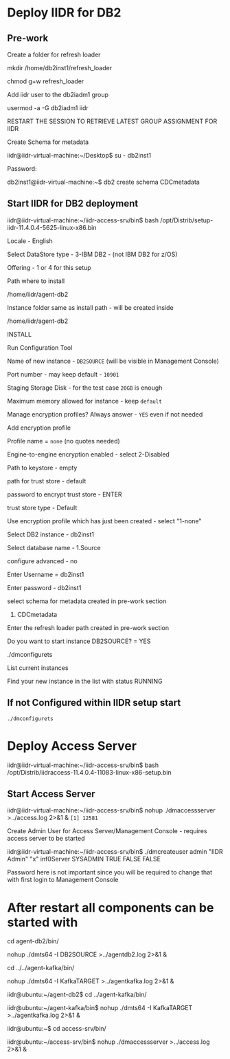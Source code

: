 # Deploy IIDR for DB2
## Pre-work

Create a folder for refresh loader

mkdir /home/db2inst1/refresh_loader

chmod g+w refresh_loader

Add iidr user to the db2iadm1 group

usermod -a -G db2iadm1 iidr

RESTART THE SESSION TO RETRIEVE LATEST GROUP ASSIGNMENT FOR IIDR

Create Schema for metadata 

iidr@iidr-virtual-machine:~/Desktop$ su - db2inst1

Password: 

db2inst1@iidr-virtual-machine:~$ db2 create schema CDCmetadata

## Start IIDR for DB2 deployment

iidr@iidr-virtual-machine:~/iidr-access-srv/bin$ bash /opt/Distrib/setup-iidr-11.4.0.4-5625-linux-x86.bin 

Locale - English

Select DataStore type - 3-IBM DB2 - (not IBM DB2 for z/OS)

Offering - 1 or 4 for this setup

Path where to install

/home/iidr/agent-db2

Instance folder same as install path - will be created inside

/home/iidr/agent-db2

INSTALL

Run Configuration Tool

Name of new instance - `DB2SOURCE`  (will be visible in Management Console)

Port number  - may keep default - `10901`

Staging Storage Disk - for the test case `20GB` is enough

Maximum memory allowed for instance - keep `default`

Manage encryption profiles? Always answer - `YES` even if not needed

Add encryption profile

Profile name = `none` (no quotes needed)

Engine-to-engine encryption enabled - select 2-Disabled

Path to keystore - empty

path for trust store - default

password to encrypt trust store - ENTER

trust store type - Default

Use encryption profile which has just been created - select "1-none"

Select DB2 instance - db2inst1

Select database name - 1.Source

configure advanced - no

Enter Username = db2inst1

Enter password - db2inst1

select schema for metadata created in pre-work section

1. CDCmetadata

Enter the refresh loader path created in pre-work section

Do you want to start instance DB2SOURCE? = YES

./dmconfigurets

List current instances

Find your new instance in the list with status RUNNING

## If not Configured within IIDR setup start
```./dmconfigurets```




# Deploy Access Server
iidr@iidr-virtual-machine:~/iidr-access-srv/bin$ bash /opt/Distrib/iidraccess-11.4.0.4-11083-linux-x86-setup.bin 


## Start Access Server
iidr@iidr-virtual-machine:~/iidr-access-srv/bin$ nohup ./dmaccessserver >../access.log 2>&1 &
```[1] 12581```

Create Admin User for Access Server/Management Console - requires access server to be started

iidr@iidr-virtual-machine:~/iidr-access-srv/bin$ ./dmcreateuser admin "IIDR Admin" "x" inf0Server SYSADMIN TRUE FALSE FALSE

Password here is not important since you will be required to change that with first login to Management Console





# After restart all components can be started with

cd agent-db2/bin/

nohup ./dmts64 -I DB2SOURCE >../agentdb2.log 2>&1 &

cd ../../agent-kafka/bin/

nohup ./dmts64 -I KafkaTARGET >../agentkafka.log 2>&1 &

iidr@ubuntu:~/agent-db2$ cd ../agent-kafka/bin/

iidr@ubuntu:~/agent-kafka/bin$ nohup ./dmts64 -I KafkaTARGET >../agentkafka.log 2>&1 &

iidr@ubuntu:~$ cd access-srv/bin/

iidr@ubuntu:~/access-srv/bin$ nohup ./dmaccessserver >../access.log 2>&1 &

